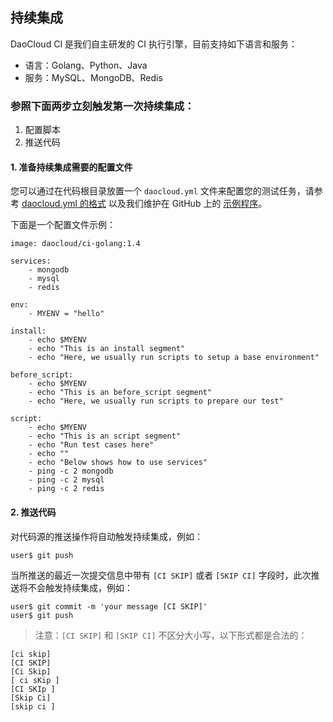 ## 持续集成

DaoCloud CI 是我们自主研发的 CI 执行引擎，目前支持如下语言和服务：

* 语言：Golang、Python、Java
* 服务：MySQL、MongoDB、Redis

### 参照下面两步立刻触发第一次持续集成：

1. 配置脚本
2. 推送代码

#### 1. 准备持续集成需要的配置文件

您可以通过在代码根目录放置一个 `daocloud.yml` 文件来配置您的测试任务，请参考 [daocloud.yml 的格式](daocloud-yml.html) 以及我们维护在 GitHub 上的 [示例程序](https://github.com/DaoCloud?utf8=%E2%9C%93&query=sample)。

下面是一个配置文件示例：

```
image: daocloud/ci-golang:1.4

services:
    - mongodb
    - mysql
    - redis

env:
    - MYENV = "hello"

install:
    - echo $MYENV
    - echo "This is an install segment"
    - echo "Here, we usually run scripts to setup a base environment"

before_script:
    - echo $MYENV
    - echo "This is an before_script segment"
    - echo "Here, we usually run scripts to prepare our test"

script:
    - echo $MYENV
    - echo "This is an script segment"
    - echo "Run test cases here"
    - echo ""
    - echo "Below shows how to use services"
    - ping -c 2 mongodb
    - ping -c 2 mysql
    - ping -c 2 redis
```

#### 2. 推送代码

对代码源的推送操作将自动触发持续集成，例如：

```shell
user$ git push
```

当所推送的最近一次提交信息中带有 `[CI SKIP]` 或者 `[SKIP CI]` 字段时，此次推送将不会触发持续集成，例如：

```shell
user$ git commit -m 'your message [CI SKIP]'
user$ git push
```

> 注意：`[CI SKIP]` 和 `[SKIP CI]` 不区分大小写，以下形式都是合法的：

```
[ci skip]
[CI SKIP]
[Ci Skip]
[ ci sKip ]
[CI SKIp ]
[Skip Ci]
[skip ci ]
```
